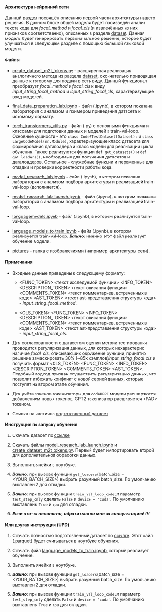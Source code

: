 #### Архитектура нейронной сети

Данный раздел посвящён описанию первой части архитектуры нашего решения. В данном блоке общей модели будет произведён анализ текста кода для *focal_method* и *focal_cls* (и извлечённых из них признаков соответственно), описанных в разделе [dataset](dataset). Данная модель будет генерировать первоначальное решение, которое будет улучшаться в следующем разделе с помощью большой языковой модели.

#### Файлы 

* [create_dataset_m2t_tokens.py](create_dataset_m2t_tokens.py) - расширенная реализация аналогичного метода из раздела [dataset](dataset), окончательно приводящая данные к готовому для подачи в сеть виду. Данный функционал преобразует *focal_method* и *focal_cls* к виду *input_string_focal_method* и *input_string_focal_cls*, характеризующие вход моделей. 

* [final_data_preparation_lab.ipynb](final_data_preparation_lab.ipynb) - файл (.ipynb), в котором показана лаборатория с анализом и примером приведения датасета к искомому формату.

* [torch_transformers_utils.py](torch_transformers_utils.py) - файл (.py) с основными функциями и классами для подготовки данных и моделей к train-val-loop. Основные сущности - это ```class Code2TestDataset(Dataset):``` и ```class LargeCodeModel(nn.Module)```, характеризующие класс датасета для формирования даталоадера и класс модели для реализации цикла обучения. Также реализуются функции ```def get_datasets()``` и ```def get_loaders()```,  необходимые для получения датасетов и даталоадеров. Остальное - служебные функции и переменные для отладки и проверки корректности работы кода.

* [model_research_lab.ipynb](model_research_lab.ipynb) - файл (.ipynb), в котором показана лаборатория с анализом подбора архитектуры и реализацией train-val-loop (дополняется).

* [model_research_lab_launch.ipynb](model_research_lab_launch.ipynb) - файл (.ipynb), в котором показана лаборатория с анализом подбора архитектуры и реализацией train-val-loop.

* [languagemodels.ipynb](languagemodels.ipynb) - файл (.ipynb), в котором реализуется train-val-loop. 

* [language_models_to_train.ipynb](language_models_to_train.ipynb) - файл (.ipynb), в котором реализуется train-val-loop. ***Важно***: именно этот файл реализует обучение модели.

* [pictures](pictures) - папка с изображениями (например, архитектуры сети).


#### Примечания

* Входные данные приведены к следующему формату:

    * <FUNC_TOKEN> <текст исследуемой функции> <INFO_TOKEN> <DESCRIPTION_TOKEN> <текст описания функции> <COMMENTS_TOKEN> <текст комментариев, встреченных в коде> <AST_TOKEN> <текст ast-представления структуры кода> - *input_string_focal_method*.

    * <CLS_TOKEN> <FUNC_TOKEN> <INFO_TOKEN> <DESCRIPTION_TOKEN> <текст описания функции> <COMMENTS_TOKEN> <текст комментариев, встреченных в коде> <AST_TOKEN> <текст ast-представления структуры кода> - *input_string_focal_cls*.

* Для согласованности с датасетом оценки метрик тестирования проводится регуляризация данных, для которых нехарактерно наличие *focal_cls*, описывающих окружение функции, принятно решение замаскировать 30% (~85k сэмплов)*input_string_focal_cls* и получить формат <CLS_TOKEN> <FUNC_TOKEN> <INFO_TOKEN> <DESCRIPTION_TOKEN> <COMMENTS_TOKEN> <AST_TOKEN>. Подобный подход призван осуществить регуляризацию данных, что позволит избежать конфликт с новой серией данных, которые поступят на втором этапе обучения.

* Для учёта токенов токенизаторы для ```codeBERT``` модели расширяются добавлением новых токенов. GPT2 токенизатор расширяется \<PAD\> токеном.

* Ссылка на частично [подготовленный датасет](https://cloud.mail.ru/public/UUQb/BQsxBFqMb)

#### Инструкция по запуску обучения

1. Скачать датасет по [ссылке](https://cloud.mail.ru/public/UUQb/BQsxBFqMb)

2. Скачать файлы [model_research_lab_launch.ipynb](model_research_lab_launch.ipynb) и [create_dataset_m2t_tokens.py](create_dataset_m2t_tokens.py). Первый будет импортировать второй для дополнительной обработки данных.

3. Выполнить ячейки в ноутбуке.

4. ***Важно***: при вызове функции ```get_loaders```(batch_size = \<YOUR_BATCH_SIZE\>) выбрать разумный batch_size. По умолчанию выставлен 2 для отладки.

5. ***Важно***: при вызове функции ```train_val_loop_codeLM``` параметр ```test_step_only``` сделать ```False``` и ```device = 'cuda'```. По умолчанию выставлены ```True``` и ```cpu``` для отладки.

6. ***Если что-то непонятно, обратиться ко мне за консультацией !!!***

#### Или другая инструкция (UPD)

1. Скачать полностью подготовленный датасет по [ссылке](https://cloud.mail.ru/public/sKTM/4V9QD9qJD). Этот файл (.parquet) будет считываться в ноутбуке обучения.

2. Скачать файл [language_models_to_train.ipynb](languagemodels.ipynb), который реализует обучение.

3. Выполнить ячейки в ноутбуке.

4. ***Важно***: при вызове функции ```get_loaders```(batch_size = \<YOUR_BATCH_SIZE\>) выбрать разумный batch_size. По умолчанию выставлен 2 для отладки.

5. ***Важно***: при вызове функции ```train_val_loop_codeLM``` параметр ```test_step_only``` сделать ```False``` и ```device = 'cuda'```. По умолчанию выставлены ```True``` и ```cpu``` для отладки.




